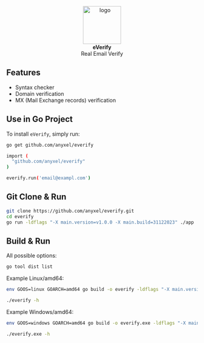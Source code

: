 <p align="center">
    <img src="https://cdn.shouts.dev/media/146/real-email-verify.png" alt="logo" width="100"/><br>
    <b>eVerify</b><br>
    Real Email Verify
</p>

## Features

* Syntax checker
* Domain verification
* MX (Mail Exchange records) verification

## Use in Go Project

To install `eVerify`, simply run:

```bash
go get github.com/anyxel/everify

import (
  "github.com/anyxel/everify"
)

everify.run('email@exampl.com')
```

## Git Clone & Run

```bash
git clone https://github.com/anyxel/everify.git
cd everify
go run -ldflags "-X main.version=v1.0.0 -X main.build=31122023" ./app
```

## Build & Run

All possible options:

```bash
go tool dist list
```

Example Linux/amd64:

```bash
env GOOS=linux GOARCH=amd64 go build -o everify -ldflags "-X main.version=v1.0.0 -X 'main.build=$(date)'" ./app

./everify -h
```

Example Windows/amd64:

```bash
env GOOS=windows GOARCH=amd64 go build -o everify.exe -ldflags "-X main.version=v1.0.0 -X 'main.build=$(date)'" ./app

./everify.exe -h
```